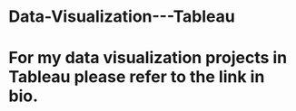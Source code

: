 # Data-Visualization---Tableau
# For my data visualization projects in Tableau please refer to the link in bio.
